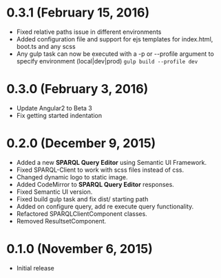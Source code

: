 # 0.3.1 (February 15, 2016)
* Fixed relative paths issue in different environments
* Added configuration file and support for ejs templates for index.html, boot.ts and any scss
* Any gulp task can now be executed with a -p or --profile argument to specify environment (local|dev|prod)
   `gulp build --profile dev`

# 0.3.0 (February 3, 2016)
* Update Angular2 to Beta 3
* Fix getting started indentation

# 0.2.0 (December 9, 2015)
* Added a new **SPARQL Query Editor** using Semantic UI Framework.
* Fixed SPARQL-Client to work with scss files instead of css.
* Changed dynamic logo to static image.
* Added CodeMirror to **SPARQL Query Editor** responses.
* Fixed Semantic UI version.
* Fixed build gulp task and fix dist/ starting path	
* Added on configure query, add re execute query functionality.
* Refactored SPARQLClientComponent classes.
* Removed ResultsetComponent.

# 0.1.0 (November 6, 2015)
* Initial release